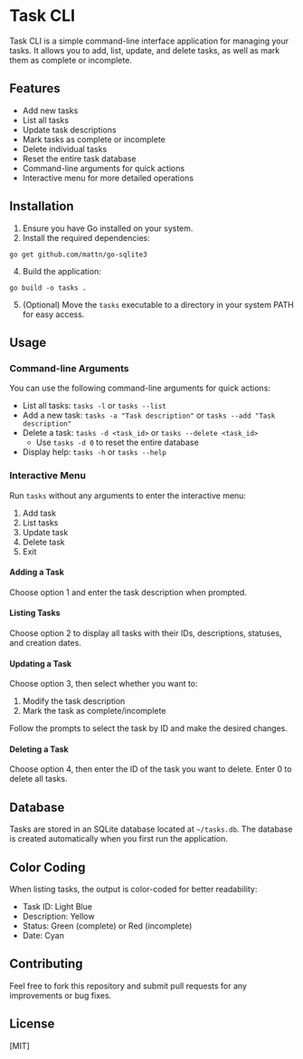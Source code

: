 # Task CLI

Task CLI is a simple command-line interface application for managing your tasks. It allows you to add, list, update, and delete tasks, as well as mark them as complete or incomplete.

## Features

- Add new tasks
- List all tasks
- Update task descriptions
- Mark tasks as complete or incomplete
- Delete individual tasks
- Reset the entire task database
- Command-line arguments for quick actions
- Interactive menu for more detailed operations

## Installation

1. Ensure you have Go installed on your system.
3. Install the required dependencies:

```
go get github.com/mattn/go-sqlite3
```

4. Build the application:

```
go build -o tasks .
```

5. (Optional) Move the `tasks` executable to a directory in your system PATH for easy access.

## Usage

### Command-line Arguments

You can use the following command-line arguments for quick actions:

- List all tasks: `tasks -l` or `tasks --list`
- Add a new task: `tasks -a "Task description"` or `tasks --add "Task description"`
- Delete a task: `tasks -d <task_id>` or `tasks --delete <task_id>`
  - Use `tasks -d 0` to reset the entire database
- Display help: `tasks -h` or `tasks --help`

### Interactive Menu

Run `tasks` without any arguments to enter the interactive menu:

1. Add task
2. List tasks
3. Update task
4. Delete task
5. Exit

#### Adding a Task

Choose option 1 and enter the task description when prompted.

#### Listing Tasks

Choose option 2 to display all tasks with their IDs, descriptions, statuses, and creation dates.

#### Updating a Task

Choose option 3, then select whether you want to:
1. Modify the task description
2. Mark the task as complete/incomplete

Follow the prompts to select the task by ID and make the desired changes.

#### Deleting a Task

Choose option 4, then enter the ID of the task you want to delete. Enter 0 to delete all tasks.

## Database

Tasks are stored in an SQLite database located at `~/tasks.db`. The database is created automatically when you first run the application.

## Color Coding

When listing tasks, the output is color-coded for better readability:
- Task ID: Light Blue
- Description: Yellow
- Status: Green (complete) or Red (incomplete)
- Date: Cyan

## Contributing

Feel free to fork this repository and submit pull requests for any improvements or bug fixes.

## License

[MIT]
